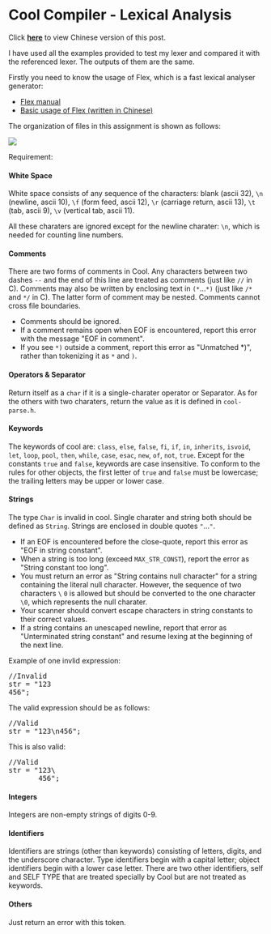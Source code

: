 # Cool Compiler - Lexical Analysis

Click **[here](https://masterliu.net/archives/714)** to view Chinese version of this post.

I have used all the examples provided to test my lexer and compared it with the referenced lexer. The outputs of them are the same.

Firstly you need to know the usage of Flex, which is a fast lexical analyser generator: 

* [Flex manual](http://westes.github.io/flex/manual/)
* [Basic usage of Flex (written in Chinese)](https://masterliu.net/archives/720)

The organization of files in this assignment is shown as follows:

![](https://img.masterliu.net/cool-compiler/Lexer_en.png)

Requirement:






#### White Space

White space consists of any sequence of the characters: blank (ascii 32), `\n` (newline, ascii 10), `\f` (form feed, ascii 12), `\r` (carriage return, ascii 13), `\t` (tab, ascii 9), `\v` (vertical tab, ascii 11).

All these charaters are ignored except for the newline charater: `\n`, which is needed for counting line numbers.






#### Comments

There are two forms of comments in Cool. Any characters between two dashes `--` and the end of this line are treated as comments (just like `//` in C). Comments may also be written by enclosing text in `(*`...`*)` (just like `/*` and `*/` in C). The latter form of comment may be nested. Comments cannot cross file boundaries.

* Comments should be ignored.
* If a comment remains open when EOF is encountered, report this error with the message "EOF in comment".
* If you see  `*)`  outside a comment, report this error as "Unmatched *)", rather than tokenizing it as `*` and `)`.






#### Operators & Separator

Return itself as a `char` if it is a single-charater operator or Separator. As for the others with two charaters, return the value as it is defined in `cool-parse.h`. 






#### Keywords

The keywords of cool are: `class`, `else`, `false`, `fi`, `if`, `in`, `inherits`, `isvoid`, `let`, `loop`, `pool`, `then`, `while`, `case`, `esac`, `new`, `of`, `not`, `true`. Except for the constants `true` and `false`, keywords are case insensitive. To conform to the rules for other objects, the first letter of `true` and `false` must be lowercase; the trailing letters may be upper or lower case.






#### Strings

The type `Char` is invalid in cool. Single charater and string both should be defined as `String`. Strings are enclosed in double quotes `"`...`"`.

* If an EOF is encountered before the close-quote, report this error as "EOF in string constant".
* When a string is too long (exceed `MAX_STR_CONST`), report the error as "String constant too long".
* You must return an error as "String contains null character" for a string containing
the literal null character. However, the sequence of two characters `\` `0` is allowed but should be converted to the one character `\0`, which represents the null charater.
* Your scanner should convert escape characters in string constants to their correct values.
* If a string contains an unescaped newline, report that error as "Unterminated string constant" and resume lexing at the beginning of the next line. 

Example of one invlid expression:

<pre>
//Invalid
str = "123
456";
</pre>

The valid expression should be as follows:

<pre>
//Valid
str = "123\n456";
</pre>

This is also valid: 

<pre>
//Valid
str = "123\
	   456";
</pre>






#### Integers

Integers are non-empty strings of digits 0-9.






#### Identifiers

Identifiers are strings (other than keywords) consisting of letters, digits, and the underscore character. Type identifiers begin with a capital letter; object identifiers begin with a lower case letter. There are two other identifiers, self and SELF TYPE that are treated specially by Cool but are not treated as keywords.






#### Others

Just return an error with this token.
